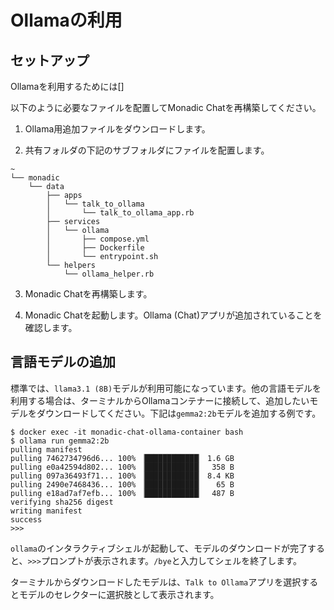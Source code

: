 # Ollamaの利用

## セットアップ

Ollamaを利用するためには[]

以下のように必要なファイルを配置してMonadic Chatを再構築してください。

1. Ollama用追加ファイルをダウンロードします。

2. 共有フォルダの下記のサブフォルダにファイルを配置します。

```
~
└── monadic
    └── data
        ├── apps
        │   └── talk_to_ollama
        │       └── talk_to_ollama_app.rb
        ├── services
        │   └── ollama
        │       ├── compose.yml
        │       ├── Dockerfile
        │       └── entrypoint.sh
        └── helpers
            └── ollama_helper.rb
```

3. Monadic Chatを再構築します。

4. Monadic Chatを起動します。Ollama (Chat)アプリが追加されていることを確認します。

## 言語モデルの追加

標準では、`llama3.1 (8B)`モデルが利用可能になっています。他の言語モデルを利用する場合は、ターミナルからOllamaコンテナーに接続して、追加したいモデルをダウンロードしてください。下記は`gemma2:2b`モデルを追加する例です。


```shell
$ docker exec -it monadic-chat-ollama-container bash
$ ollama run gemma2:2b
pulling manifest
pulling 7462734796d6... 100% ▕████████████▏ 1.6 GB
pulling e0a42594d802... 100% ▕████████████▏  358 B
pulling 097a36493f71... 100% ▕████████████▏ 8.4 KB
pulling 2490e7468436... 100% ▕████████████▏   65 B
pulling e18ad7af7efb... 100% ▕████████████▏  487 B
verifying sha256 digest
writing manifest
success
>>>
```

`ollama`のインタラクティブシェルが起動して、モデルのダウンロードが完了すると、`>>>`プロンプトが表示されます。`/bye`と入力してシェルを終了します。

ターミナルからダウンロードしたモデルは、`Talk to Ollama`アプリを選択するとモデルのセレクターに選択肢として表示されます。
